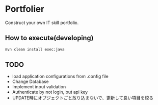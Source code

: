 # Portfolier

Construct your own IT skill portfolio.

## How to execute(developing)

```sh
mvn clean install exec:java
```

## TODO

- load application configurations from .config file
- Change Database
- Implement input validation
- Authenticate by not login, but api key
- UPDATE時にオブジェクトごと放り込まないで、更新して良い項目を絞る

